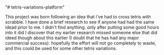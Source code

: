 "# tetris-variations-platform" 



This project was born following an idea that i've had to cross tetris with scrabble. I have done a brief research to see if anyone had had the 
same idead prior to me. I didn't find anything. only after putting some good hours into it did I discover that my earlier research missed 
someone else that did ideed though about this earlier (I doubt that he has had any major commercial success). 
hopefully the effort will not go completely to waste, and this could be used for some other tetris variations. 
